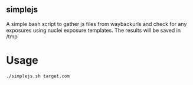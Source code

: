 ## simplejs
A simple bash script to gather js files from waybackurls and check for any exposures using nuclei exposure templates.
The results will be saved in /tmp

# Usage
```
./simplejs.sh target.com
```
